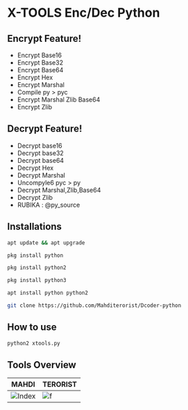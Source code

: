 # X-TOOLS Enc/Dec Python

## Encrypt Feature!
- Encrypt Base16
- Encrypt Base32
- Encrypt Base64
- Encrypt Hex
- Encrypt Marshal
- Compile py > pyc
- Encrypt Marshal Zlib Base64
- Encrypt Zlib

## Decrypt Feature!
- Decrypt base16
- Decrypt base32
- Decrypt base64
- Decrypt Hex
- Decrypt Marshal
- Uncompyle6 pyc > py
- Decrypt Marshal,Zlib,Base64
- Decrypt Zlib
- RUBIKA : @py_source 

## Installations
```bash
apt update && apt upgrade

pkg install python

pkg install python2

pkg install python3

apt install python python2

git clone https://github.com/Mahditerorist/Dcoder-python

```

## How to use
```bash
python2 xtools.py
```


## Tools Overview
|    MAHDI    |    TERORIST   |
| ------------- | ------------ |
|![Index](https://top4top.io/][img]https://f.top4top.io/s_2606tpdtb0.jpg)|![f](https://f.top4top.io/p_2056weaad0.png)
